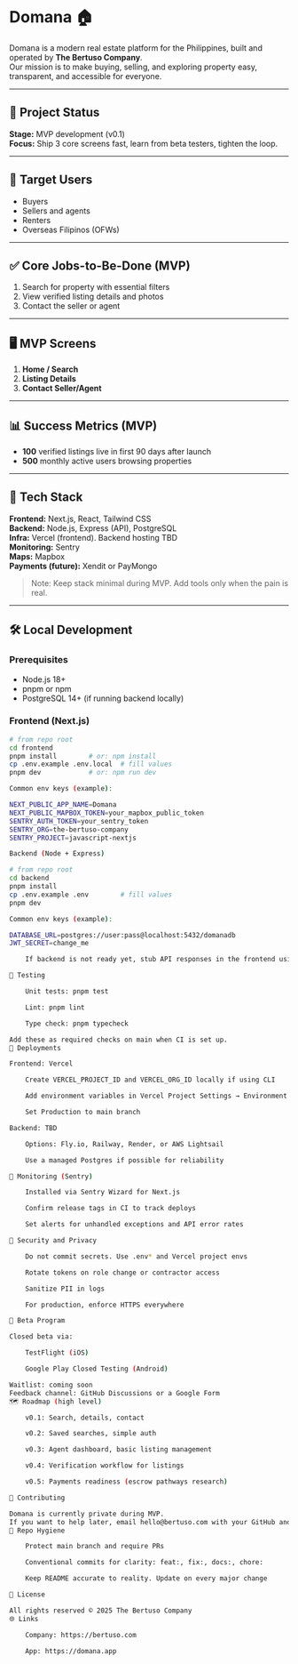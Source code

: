 # Domana 🏠

Domana is a modern real estate platform for the Philippines, built and operated by **The Bertuso Company**.  
Our mission is to make buying, selling, and exploring property easy, transparent, and accessible for everyone.

---

## 🚦 Project Status
**Stage:** MVP development (v0.1)  
**Focus:** Ship 3 core screens fast, learn from beta testers, tighten the loop.

---

## 🎯 Target Users
- Buyers
- Sellers and agents
- Renters
- Overseas Filipinos (OFWs)

---

## ✅ Core Jobs-to-Be-Done (MVP)
1. Search for property with essential filters  
2. View verified listing details and photos  
3. Contact the seller or agent

---

## 🖥️ MVP Screens
1. **Home / Search**  
2. **Listing Details**  
3. **Contact Seller/Agent**

---

## 📊 Success Metrics (MVP)
- **100** verified listings live in first 90 days after launch  
- **500** monthly active users browsing properties

---

## 🧱 Tech Stack
**Frontend:** Next.js, React, Tailwind CSS  
**Backend:** Node.js, Express (API), PostgreSQL  
**Infra:** Vercel (frontend). Backend hosting TBD  
**Monitoring:** Sentry  
**Maps:** Mapbox  
**Payments (future):** Xendit or PayMongo

> Note: Keep stack minimal during MVP. Add tools only when the pain is real.

---

## 🛠️ Local Development

### Prerequisites
- Node.js 18+  
- pnpm or npm  
- PostgreSQL 14+ (if running backend locally)

### Frontend (Next.js)
```bash
# from repo root
cd frontend
pnpm install        # or: npm install
cp .env.example .env.local  # fill values
pnpm dev            # or: npm run dev

Common env keys (example):

NEXT_PUBLIC_APP_NAME=Domana
NEXT_PUBLIC_MAPBOX_TOKEN=your_mapbox_public_token
SENTRY_AUTH_TOKEN=your_sentry_token
SENTRY_ORG=the-bertuso-company
SENTRY_PROJECT=javascript-nextjs

Backend (Node + Express)

# from repo root
cd backend
pnpm install
cp .env.example .env        # fill values
pnpm dev

Common env keys (example):

DATABASE_URL=postgres://user:pass@localhost:5432/domanadb
JWT_SECRET=change_me

    If backend is not ready yet, stub API responses in the frontend using mock data or a simple /api route in Next.js.

🧪 Testing

    Unit tests: pnpm test

    Lint: pnpm lint

    Type check: pnpm typecheck

Add these as required checks on main when CI is set up.
🚀 Deployments

Frontend: Vercel

    Create VERCEL_PROJECT_ID and VERCEL_ORG_ID locally if using CLI

    Add environment variables in Vercel Project Settings → Environment Variables

    Set Production to main branch

Backend: TBD

    Options: Fly.io, Railway, Render, or AWS Lightsail

    Use a managed Postgres if possible for reliability

🧯 Monitoring (Sentry)

    Installed via Sentry Wizard for Next.js

    Confirm release tags in CI to track deploys

    Set alerts for unhandled exceptions and API error rates

🔐 Security and Privacy

    Do not commit secrets. Use .env* and Vercel project envs

    Rotate tokens on role change or contractor access

    Sanitize PII in logs

    For production, enforce HTTPS everywhere

🔁 Beta Program

Closed beta via:

    TestFlight (iOS)

    Google Play Closed Testing (Android)

Waitlist: coming soon
Feedback channel: GitHub Discussions or a Google Form
🗺️ Roadmap (high level)

    v0.1: Search, details, contact

    v0.2: Saved searches, simple auth

    v0.3: Agent dashboard, basic listing management

    v0.4: Verification workflow for listings

    v0.5: Payments readiness (escrow pathways research)

🤝 Contributing

Domana is currently private during MVP.
If you want to help later, email hello@bertuso.com with your GitHub and what you’d like to work on.
🧭 Repo Hygiene

    Protect main branch and require PRs

    Conventional commits for clarity: feat:, fix:, docs:, chore:

    Keep README accurate to reality. Update on every major change

📄 License

All rights reserved © 2025 The Bertuso Company
🌐 Links

    Company: https://bertuso.com

    App: https://domana.app
